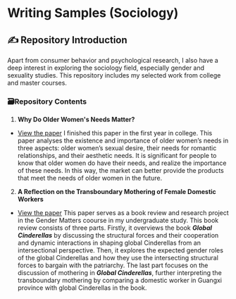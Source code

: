 # Writing Samples (Sociology)
## :writing_hand: Repository Introduction
Apart from consumer behavior and psychological research, I also have a deep interest in exploring the sociology field, especially gender and sexuality studies. This repository includes my selected work from college and master courses. 

### :card_file_box:Repository Contents
1. **Why Do Older Women's Needs Matter?**
- [View the paper](./2021_Why%20Do%20Older%20Women%27s%20Needs%20Matter.pdf)
I finished this paper in the first year in college. This paper analyses the existence and importance of older women’s needs in 
three aspects: older women’s sexual desire, their needs for romantic relationships, and their 
aesthetic needs. It is significant for people to know that older women do have their needs, and 
realize the importance of these needs. In this way, the market can better provide the products 
that meet the needs of older women in the future.  

2. **A Reflection on the Transboundary Mothering of Female Domestic Workers**
- [View the paper](./2022_A%20Reflection%20on%20the%20Transboundary%20Mothering%20of%20Female%20Domestic%20Workers.pdf)
This paper serves as a book review and research project in the Gender Matters coourse in my undergraduate study. This book review consists of three parts. Firstly, it overviews the book ***Global 
Cinderellas*** by discussing the structural forces and their cooperation and dynamic 
interactions in shaping global Cinderellas from an intersectional perspective. Then, it 
explores the expected gender roles of the global Cinderellas and how they use the 
intersecting structural forces to bargain with the patriarchy. The last part focuses on 
the discussion of mothering in ***Global Cinderellas***, further interpreting the 
transboundary mothering by comparing a domestic worker in Guangxi province with 
global Cinderellas in the book.
